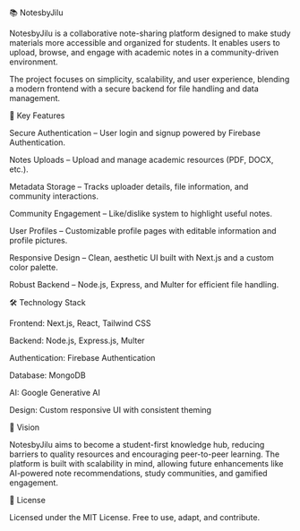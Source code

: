 📚 NotesbyJilu

NotesbyJilu is a collaborative note-sharing platform designed to make study materials more accessible and organized for students. It enables users to upload, browse, and engage with academic notes in a community-driven environment.

The project focuses on simplicity, scalability, and user experience, blending a modern frontend with a secure backend for file handling and data management.

🚀 Key Features

Secure Authentication – User login and signup powered by Firebase Authentication.

Notes Uploads – Upload and manage academic resources (PDF, DOCX, etc.).

Metadata Storage – Tracks uploader details, file information, and community interactions.

Community Engagement – Like/dislike system to highlight useful notes.

User Profiles – Customizable profile pages with editable information and profile pictures.

Responsive Design – Clean, aesthetic UI built with Next.js and a custom color palette.

Robust Backend – Node.js, Express, and Multer for efficient file handling.

🛠️ Technology Stack

Frontend: Next.js, React, Tailwind CSS

Backend: Node.js, Express.js, Multer

Authentication: Firebase Authentication

Database: MongoDB

AI: Google Generative AI

Design: Custom responsive UI with consistent theming

🎯 Vision

NotesbyJilu aims to become a student-first knowledge hub, reducing barriers to quality resources and encouraging peer-to-peer learning. The platform is built with scalability in mind, allowing future enhancements like AI-powered note recommendations, study communities, and gamified engagement.

📄 License

Licensed under the MIT License. Free to use, adapt, and contribute.
